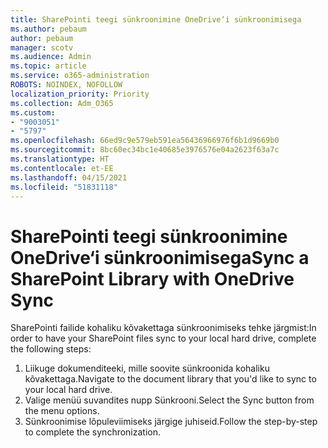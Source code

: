 ```yaml
---
title: SharePointi teegi sünkroonimine OneDrive‘i sünkroonimisega
ms.author: pebaum
author: pebaum
manager: scotv
ms.audience: Admin
ms.topic: article
ms.service: o365-administration
ROBOTS: NOINDEX, NOFOLLOW
localization_priority: Priority
ms.collection: Adm_O365
ms.custom:
- "9003051"
- "5797"
ms.openlocfilehash: 66ed9c9e579eb591ea56436966976f6b1d9669b0
ms.sourcegitcommit: 8bc60ec34bc1e40685e3976576e04a2623f63a7c
ms.translationtype: HT
ms.contentlocale: et-EE
ms.lasthandoff: 04/15/2021
ms.locfileid: "51831118"
---
```

# <a name="sync-a-sharepoint-library-with-onedrive-sync"></a><span data-ttu-id="3c296-102">SharePointi teegi sünkroonimine OneDrive‘i sünkroonimisega</span><span class="sxs-lookup"><span data-stu-id="3c296-102">Sync a SharePoint Library with OneDrive Sync</span></span>

<span data-ttu-id="3c296-103">SharePointi failide kohaliku kõvakettaga sünkroonimiseks tehke järgmist:</span><span class="sxs-lookup"><span data-stu-id="3c296-103">In order to have your SharePoint files sync to your local hard drive, complete the following steps:</span></span>

1. <span data-ttu-id="3c296-104">Liikuge dokumenditeeki, mille soovite sünkroonida kohaliku kõvakettaga.</span><span class="sxs-lookup"><span data-stu-id="3c296-104">Navigate to the document library that you'd like to sync to your local hard drive.</span></span>
2. <span data-ttu-id="3c296-105">Valige menüü suvandites nupp Sünkrooni.</span><span class="sxs-lookup"><span data-stu-id="3c296-105">Select the Sync button from the menu options.</span></span>
3. <span data-ttu-id="3c296-106">Sünkroonimise lõpuleviimiseks järgige juhiseid.</span><span class="sxs-lookup"><span data-stu-id="3c296-106">Follow the step-by-step to complete the synchronization.</span></span>